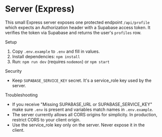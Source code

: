 # Server (Express)

This small Express server exposes one protected endpoint `/api/profile` which expects an Authorization header with a Supabase access token. It verifies the token via Supabase and returns the user's `profiles` row.

Setup

1. Copy `.env.example` to `.env` and fill in values.
2. Install dependencies: `npm install`
3. Run: `npm run dev` (requires `nodemon`) or `npm start`

Security

- Keep `SUPABASE_SERVICE_KEY` secret. It's a service_role key used by the server.

Troubleshooting

- If you receive "Missing SUPABASE_URL or SUPABASE_SERVICE_KEY" make sure `.env` is present and variables match names in `.env.example`.
- The server currently allows all CORS origins for simplicity. In production, restrict CORS to your client origin.
- Use the service_role key only on the server. Never expose it in the client.
